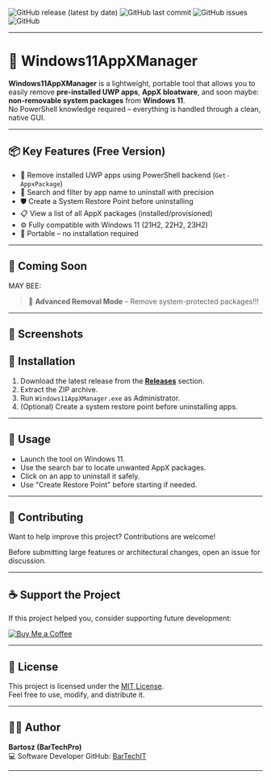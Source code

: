 ![GitHub release (latest by date)](https://img.shields.io/github/v/release/BarTechIT/Windows11AppXManager)
![GitHub last commit](https://img.shields.io/github/last-commit/BarTechIT/Windows11AppXManager)
![GitHub issues](https://img.shields.io/github/issues/BarTechIT/Windows11AppXManager)
![GitHub](https://img.shields.io/github/license/BarTechIT/Windows11AppXManager)

---

# 🧹 Windows11AppXManager

**Windows11AppXManager** is a lightweight, portable tool that allows you to easily remove **pre-installed UWP apps**, **AppX bloatware**, and soon maybe: **non-removable system packages** from **Windows 11**.  
No PowerShell knowledge required – everything is handled through a clean, native GUI.

---

## 📦 Key Features (Free Version)

- 🧼 Remove installed UWP apps using PowerShell backend (`Get-AppxPackage`)
- 🔎 Search and filter by app name to uninstall with precision
- 🛡️ Create a System Restore Point before uninstalling
- 📋 View a list of all AppX packages (installed/provisioned)
- ⚙️ Fully compatible with Windows 11 (21H2, 22H2, 23H2)
- 🧳 Portable – no installation required

---

## 🧪 Coming Soon

MAY BEE:

> 🚀 **Advanced Removal Mode** – Remove system-protected packages!!!

---

## 📸 Screenshots

> 



## 🔧 Installation

1. Download the latest release from the [**Releases**](https://github.com/BarTechIT/-Windows11AppXUninstaller/releases) section.
2. Extract the ZIP archive.
3. Run `Windows11AppXManager.exe` as Administrator.
4. (Optional) Create a system restore point before uninstalling apps.

---

## 🚀 Usage

- Launch the tool on Windows 11.
- Use the search bar to locate unwanted AppX packages.
- Click on an app to uninstall it safely.
- Use "Create Restore Point" before starting if needed.

---

## 🤝 Contributing

Want to help improve this project? Contributions are welcome!

Before submitting large features or architectural changes, open an issue for discussion.

---

## ☕ Support the Project

If this project helped you, consider supporting future development:

[![Buy Me a Coffee](https://i.ibb.co/609NbjC2/donate.png)](https://buymeacoffee.com/bartechpro)

---

## 📄 License

This project is licensed under the [MIT License](LICENSE).  
Feel free to use, modify, and distribute it.

---

## 👨‍💻 Author

**Bartosz (BarTechPro)**  
💻 Software Developer
GitHub: [BarTechIT](https://github.com/BarTechIT)

---

